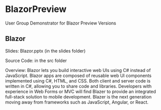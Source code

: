 # BlazorPreview
User Group Demonstrator for Blazor Preview Versions

## Blazor

Slides: Blazor.pptx (in the slides folder)

Source Code: in the src folder

Overview: Blazor lets you build interactive web UIs using C# instead of JavaScript. Blazor apps are composed of reusable web UI components implemented using C#, HTML, and CSS. Both client and server code is written in C#, allowing you to share code and libraries. Developers with experience in Web Forms or MVC will find Blazer to provide an integrated full-stack solution to mobile development. Blazer is the next generation moving away from frameworks such as JavaScript, Angular, or React.
